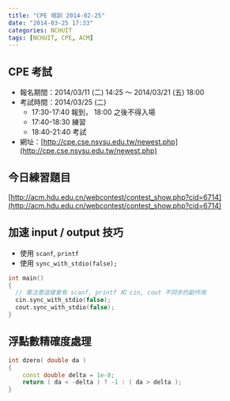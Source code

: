 ```yaml
---
title: "CPE 培訓 2014-02-25"
date: "2014-03-25 17:33"
categories: NCHUIT
tags: [NCHUIT, CPE, ACM]
---
```


## CPE 考試

* 報名期間：2014/03/11 (二) 14:25 ～ 2014/03/21 (五) 18:00
* 考試時間：2014/03/25 (二)
    * 17:30-17:40 報到， 18:00 之後不得入場
    * 17:40-18:30 練習
    * 18:40-21:40 考試
* 網址：[http://cpe.cse.nsysu.edu.tw/newest.php](http://cpe.cse.nsysu.edu.tw/newest.php)

## 今日練習題目

[http://acm.hdu.edu.cn/webcontest/contest_show.php?cid=6714](http://acm.hdu.edu.cn/webcontest/contest_show.php?cid=6714)

## 加速 input / output 技巧

* 使用 `scanf`, `printf`
* 使用 `sync_with_stdio(false);`

```cpp
int main()
{
  // 需注意這樣會有 scanf, printf 和 cin, cout 不同步的副作用
  cin.sync_with_stdio(false);
  cout.sync_with_stdio(false);
}
```

## 浮點數精確度處理

```cpp
int dzero( double da )
{
    const double delta = 1e-8;
    return ( da < -delta ) ? -1 : ( da > delta );
}
```
